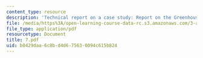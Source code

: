 ```yaml
---
content_type: resource
description: 'Technical report on a case study: Report on the Greenhouse Collapse.'
file: /media/https%3A/open-learning-course-data-rc.s3.amazonaws.com/3-a27-case-studies-in-forensic-metallurgy-fall-2007/b0429daa6c8bd4d675630094c615b824_7.pdf
file_type: application/pdf
resourcetype: Document
title: 7.pdf
uid: b0429daa-6c8b-d4d6-7563-0094c615b824
---
```

